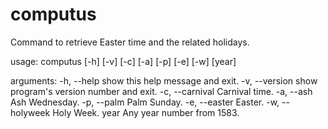# computus

Command to retrieve Easter time and the related holidays.

usage: computus [-h] [-v] [-c] [-a] [-p] [-e] [-w] [year]

arguments:
  -h, --help      show this help message and exit.
  -v, --version   show program's version number and exit.
  -c, --carnival  Carnival time.
  -a, --ash       Ash Wednesday.
  -p, --palm      Palm Sunday.
  -e, --easter    Easter.
  -w, --holyweek  Holy Week.
  year            Any year number from 1583.
